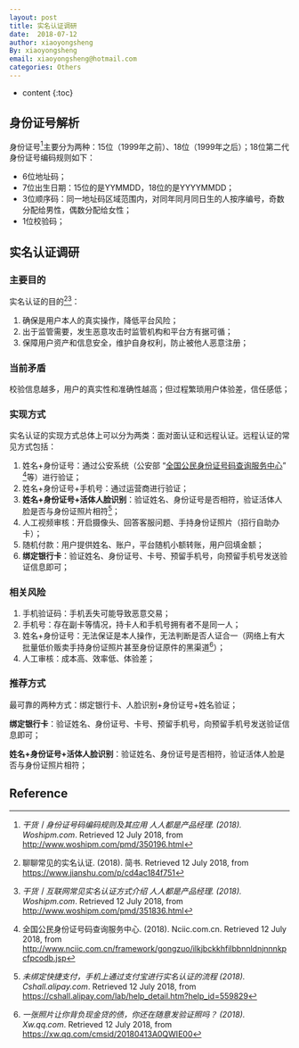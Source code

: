 ```yaml
---
layout: post
title: 实名认证调研
date:  2018-07-12
author: xiaoyongsheng
By: xiaoyongsheng
email: xiaoyongsheng@hotmail.com  
categories: Others
---
```


* content
{:toc}

## 身份证号解析

身份证号[^6]主要分为两种：15位（1999年之前）、18位（1999年之后）；18位第二代身份证号编码规则如下：

- 6位地址码；
- 7位出生日期：15位的是YYMMDD，18位的是YYYYMMDD；
- 3位顺序码：同一地址码区域范围内，对同年同月同日生的人按序编号，奇数分配给男性，偶数分配给女性；
- 1位校验码；

## 实名认证调研

### 主要目的

实名认证的目的[^1][^5]：

1. 确保是用户本人的真实操作，降低平台风险；
2. 出于监管需要，发生恶意攻击时监管机构和平台方有据可循；
3. 保障用户资产和信息安全，维护自身权利，防止被他人恶意注册；

### 当前矛盾

校验信息越多，用户的真实性和准确性越高；但过程繁琐用户体验差，信任感低；

### 实现方式

实名认证的实现方式总体上可以分为两类：面对面认证和远程认证。远程认证的常见方式包括：

1. 姓名+身份证号：通过公安系统（公安部 “[全国公民身份证号码查询服务中心](http://www.nciic.com.cn/framework/gongzuo/gchcpofhhfilbbnnldnjnnnkpcfpcodb.jsp)” [^2]等）进行验证；
2. 姓名+身份证号+手机号：通过运营商进行验证；
3. **姓名+身份证号+活体人脸识别**：验证姓名、身份证号是否相符，验证活体人脸是否与身份证照片相符[^7]；
4. 人工视频审核：开启摄像头、回答客服问题、手持身份证照片（招行自助办卡）；
5. 随机付款：用户提供姓名、账户，平台随机小额转账，用户回填金额；
6. **绑定银行卡**：验证姓名、身份证号、卡号、预留手机号，向预留手机号发送验证信息即可；

### 相关风险

1. 手机验证码：手机丢失可能导致恶意交易；
2. 手机号：存在副卡等情况，持卡人和手机号拥有者不是同一人；
3. 姓名+身份证号：无法保证是本人操作，无法判断是否人证合一（网络上有大批量低价贩卖手持身份证照片甚至身份证原件的黑渠道[^3]）；
4. 人工审核：成本高、效率低、体验差；

### 推荐方式

最可靠的两种方式：绑定银行卡、人脸识别+身份证号+姓名验证；

**绑定银行卡**：验证姓名、身份证号、卡号、预留手机号，向预留手机号发送验证信息即可；

**姓名+身份证号+活体人脸识别**：验证姓名、身份证号是否相符，验证活体人脸是否与身份证照片相符；



## Reference

[^1]: 聊聊常见的实名认证. (2018). 简书. Retrieved 12 July 2018, from https://www.jianshu.com/p/cd4ac184f751
[^2]: 全国公民身份证号码查询服务中心. (2018). Nciic.com.cn. Retrieved 12 July 2018, from http://www.nciic.com.cn/framework/gongzuo/ilkjbckkhfilbbnnldnjnnnkpcfpcodb.jsp
[^3]: *一张照片让你背负现金贷的债，你还在随意发验证照吗？ (2018). Xw.qq.com*. Retrieved 12 July 2018, from https://xw.qq.com/cmsid/20180413A0QWIE00
[^4]: 芝麻信用商家服务平台(2018). *B.zmxy.com.cn*. Retrieved 12 July 2018, from https://b.zmxy.com.cn/technology/technicalAuths.htm
[^5]: *干货丨互联网常见实名认证方式介绍 人人都是产品经理. (2018). Woshipm.com*. Retrieved 12 July 2018, from http://www.woshipm.com/pmd/351836.html
[^6]: *干货丨身份证号码编码规则及其应用 人人都是产品经理. (2018). Woshipm.com*. Retrieved 12 July 2018, from http://www.woshipm.com/pmd/350196.html
[^7]: *未绑定快捷支付，手机上通过支付宝进行实名认证的流程 (2018). Cshall.alipay.com*. Retrieved 12 July 2018, from https://cshall.alipay.com/lab/help_detail.htm?help_id=559829
